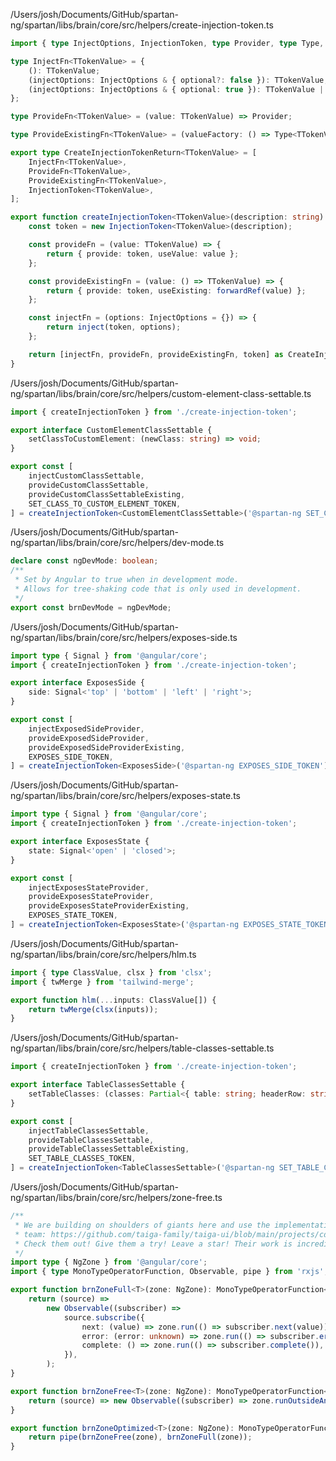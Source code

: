 /Users/josh/Documents/GitHub/spartan-ng/spartan/libs/brain/core/src/helpers/create-injection-token.ts
```typescript
import { type InjectOptions, InjectionToken, type Provider, type Type, forwardRef, inject } from '@angular/core';

type InjectFn<TTokenValue> = {
	(): TTokenValue;
	(injectOptions: InjectOptions & { optional?: false }): TTokenValue;
	(injectOptions: InjectOptions & { optional: true }): TTokenValue | null;
};

type ProvideFn<TTokenValue> = (value: TTokenValue) => Provider;

type ProvideExistingFn<TTokenValue> = (valueFactory: () => Type<TTokenValue>) => Provider;

export type CreateInjectionTokenReturn<TTokenValue> = [
	InjectFn<TTokenValue>,
	ProvideFn<TTokenValue>,
	ProvideExistingFn<TTokenValue>,
	InjectionToken<TTokenValue>,
];

export function createInjectionToken<TTokenValue>(description: string): CreateInjectionTokenReturn<TTokenValue> {
	const token = new InjectionToken<TTokenValue>(description);

	const provideFn = (value: TTokenValue) => {
		return { provide: token, useValue: value };
	};

	const provideExistingFn = (value: () => TTokenValue) => {
		return { provide: token, useExisting: forwardRef(value) };
	};

	const injectFn = (options: InjectOptions = {}) => {
		return inject(token, options);
	};

	return [injectFn, provideFn, provideExistingFn, token] as CreateInjectionTokenReturn<TTokenValue>;
}

```
/Users/josh/Documents/GitHub/spartan-ng/spartan/libs/brain/core/src/helpers/custom-element-class-settable.ts
```typescript
import { createInjectionToken } from './create-injection-token';

export interface CustomElementClassSettable {
	setClassToCustomElement: (newClass: string) => void;
}

export const [
	injectCustomClassSettable,
	provideCustomClassSettable,
	provideCustomClassSettableExisting,
	SET_CLASS_TO_CUSTOM_ELEMENT_TOKEN,
] = createInjectionToken<CustomElementClassSettable>('@spartan-ng SET_CLASS_TO_CUSTOM_ELEMENT_TOKEN');

```
/Users/josh/Documents/GitHub/spartan-ng/spartan/libs/brain/core/src/helpers/dev-mode.ts
```typescript
declare const ngDevMode: boolean;
/**
 * Set by Angular to true when in development mode.
 * Allows for tree-shaking code that is only used in development.
 */
export const brnDevMode = ngDevMode;

```
/Users/josh/Documents/GitHub/spartan-ng/spartan/libs/brain/core/src/helpers/exposes-side.ts
```typescript
import type { Signal } from '@angular/core';
import { createInjectionToken } from './create-injection-token';

export interface ExposesSide {
	side: Signal<'top' | 'bottom' | 'left' | 'right'>;
}

export const [
	injectExposedSideProvider,
	provideExposedSideProvider,
	provideExposedSideProviderExisting,
	EXPOSES_SIDE_TOKEN,
] = createInjectionToken<ExposesSide>('@spartan-ng EXPOSES_SIDE_TOKEN');

```
/Users/josh/Documents/GitHub/spartan-ng/spartan/libs/brain/core/src/helpers/exposes-state.ts
```typescript
import type { Signal } from '@angular/core';
import { createInjectionToken } from './create-injection-token';

export interface ExposesState {
	state: Signal<'open' | 'closed'>;
}

export const [
	injectExposesStateProvider,
	provideExposesStateProvider,
	provideExposesStateProviderExisting,
	EXPOSES_STATE_TOKEN,
] = createInjectionToken<ExposesState>('@spartan-ng EXPOSES_STATE_TOKEN');

```
/Users/josh/Documents/GitHub/spartan-ng/spartan/libs/brain/core/src/helpers/hlm.ts
```typescript
import { type ClassValue, clsx } from 'clsx';
import { twMerge } from 'tailwind-merge';

export function hlm(...inputs: ClassValue[]) {
	return twMerge(clsx(inputs));
}

```
/Users/josh/Documents/GitHub/spartan-ng/spartan/libs/brain/core/src/helpers/table-classes-settable.ts
```typescript
import { createInjectionToken } from './create-injection-token';

export interface TableClassesSettable {
	setTableClasses: (classes: Partial<{ table: string; headerRow: string; bodyRow: string }>) => void;
}

export const [
	injectTableClassesSettable,
	provideTableClassesSettable,
	provideTableClassesSettableExisting,
	SET_TABLE_CLASSES_TOKEN,
] = createInjectionToken<TableClassesSettable>('@spartan-ng SET_TABLE_CLASSES_TOKEN');

```
/Users/josh/Documents/GitHub/spartan-ng/spartan/libs/brain/core/src/helpers/zone-free.ts
```typescript
/**
 * We are building on shoulders of giants here and use the implementation provided by the incredible TaigaUI
 * team: https://github.com/taiga-family/taiga-ui/blob/main/projects/cdk/observables/zone-free.ts#L22
 * Check them out! Give them a try! Leave a star! Their work is incredible!
 */
import type { NgZone } from '@angular/core';
import { type MonoTypeOperatorFunction, Observable, pipe } from 'rxjs';

export function brnZoneFull<T>(zone: NgZone): MonoTypeOperatorFunction<T> {
	return (source) =>
		new Observable((subscriber) =>
			source.subscribe({
				next: (value) => zone.run(() => subscriber.next(value)),
				error: (error: unknown) => zone.run(() => subscriber.error(error)),
				complete: () => zone.run(() => subscriber.complete()),
			}),
		);
}

export function brnZoneFree<T>(zone: NgZone): MonoTypeOperatorFunction<T> {
	return (source) => new Observable((subscriber) => zone.runOutsideAngular(() => source.subscribe(subscriber)));
}

export function brnZoneOptimized<T>(zone: NgZone): MonoTypeOperatorFunction<T> {
	return pipe(brnZoneFree(zone), brnZoneFull(zone));
}

```
